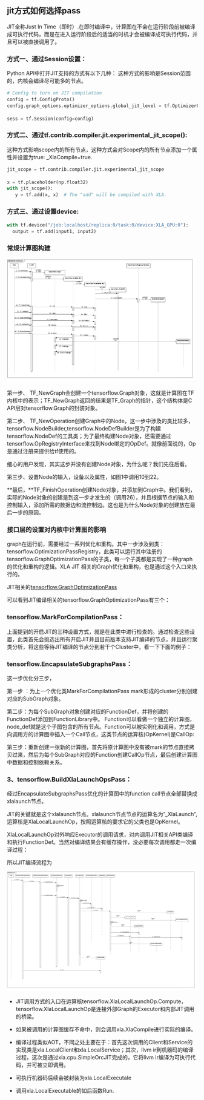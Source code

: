 ## jit方式如何选择pass
JIT全称Just In Time（即时）.在即时编译中，计算图在不会在运行阶段前被编译成可执行代码，而是在进入运行阶段后的适当的时机才会被编译成可执行代码，并且可以被直接调用了。
### 方式一、通过Session设置：
Python API中打开JIT支持的方式有以下几种：
这种方式的影响是Session范围的，内核会编译尽可能多的节点。
``` python
# Config to turn on JIT compilation
config = tf.ConfigProto()
config.graph_options.optimizer_options.global_jit_level = tf.OptimizerOptions.ON_1

sess = tf.Session(config=config)
```
### 方式二、通过tf.contrib.compiler.jit.experimental_jit_scope():
这种方式影响scope内的所有节点，这种方式会对Scope内的所有节点添加一个属性并设置为true: _XlaCompile=true.
``` python
jit_scope = tf.contrib.compiler.jit.experimental_jit_scope

x = tf.placeholder(np.float32)
with jit_scope():
   y = tf.add(x, x)  # The "add" will be compiled with XLA.
```
### 方式三、通过设置device:
``` python
with tf.device("/job:localhost/replica:0/task:0/device:XLA_GPU:0"):
  output = tf.add(input1, input2)
```
### 常规计算图构建
![](https://github.com/dongbeiyewu/xla/raw/master/week5/pic/3.png)

第一步、 TF_NewGraph会创建一个tensorflow.Graph对象，这就是计算图在TF内核中的表示；TF_NewGraph返回的结果是TF_Graph的指针，这个结构体是C API层对tensorflow.Graph的封装对象。

第二步、 TF_NewOperation创建Graph中的Node，这一步中涉及的类比较多，tensorflow.NodeBuilder,tensorflow.NodeDefBuilder是为了构建tensorflow.NodeDef的工具类；为了最终构建Node对象，还需要通过tensorflow.OpRegistryInterface来找到Node绑定的OpDef。就像前面说的，Op是通过注册来提供给tf使用的。

细心的用户发现，其实这步并没有创建Node对象，为什么呢？我们先往后看。

第三步、设置Node的输入，设备以及属性，如图1中调用10到22。

**最后，**TF_FinishOperation创建Node对象，并添加到Graph中。我们看到，实际的Node对象的创建是到这一步才发生的（调用26），并且根据节点的输入和控制输入，添加所需的数据边和流控制边。这也是为什么Node对象的创建放在最后一步的原因。


### 接口层的设置对内核中计算图的影响
graph在运行前，需要经过一系列优化和重构。其中一步涉及到类：tensorflow.OptimizationPassRegistry，此类可以运行其中注册的tensorflow.GraphOptimizationPass的子类，每一个子类都是实现了一种graph的优化和重构的逻辑。XLA JIT 相关的Graph优化和重构，也是通过这个入口来执行的。

JIT相关的[tensorflow.GraphOptimizationPass](https://github.com/tensorflow/tensorflow/blob/master/tensorflow/compiler/jit/jit_compilation_pass_registration.cc)

可以看到JIT编译相关的tensorflow.GraphOptimizationPass有三个：

### tensorflow.MarkForCompilationPass：
上面提到的开启JIT的三种设置方式，就是在此类中进行检查的。通过检查这些设置，此类首先会挑选出所有开启JIT并且目前版本支持JIT编译的节点，并且运行聚类分析，将这些等待JIT编译的节点分到若干个Cluster中，看一下下面的例子：
### tensorflow.EncapsulateSubgraphsPass：

这一步优化分三步，

第一步 ：为上一个优化类MarkForCompilationPass mark形成的cluster分别创建对应的SubGraph对象。

第二步：为每个SubGraph对象创建对应的FunctionDef，并将创建的FunctionDef添加到FunctionLibrary中。
Function可以看做一个独立的计算图，node_def就是这个子图包含的所有节点。Function可以被实例化和调用，方式是向调用方的计算图中插入一个Call节点，这类节点的运算核(OpKernel)是CallOp:

第三步：重新创建一张新的计算图，首先将原计算图中没有被mark的节点直接拷贝过来，然后为每个SubGraph对应的Function创建CallOp节点，最后创建计算图中数据和控制依赖关系。
### 3、tensorflow.BuildXlaLaunchOpsPass：
经过EncapsulateSubgraphsPass优化的计算图中的function call节点全部替换成xlalaunch节点。

JIT的关键就是这个xlalaunch节点。xlalaunch节点节点的运算名为”_XlaLaunch”,运算核是XlaLocalLaunchOp，按照运算核的要求它的父类也是OpKernel。

XlaLocalLaunchOp对外响应Executor的调用请求，对内调用JIT相关API类编译和执行FunctionDef。当然对编译结果会有缓存操作，没必要每次调用都走一次编译过程：

所以JIT编译流程为

![](https://github.com/dongbeiyewu/xla/raw/master/week5/pic/4.png)

+ JIT调用方式的入口在运算核tensorflow.XlaLocalLaunchOp.Compute，tensorflow.XlaLocalLaunchOp是连接外部Graph的Executor和内部JIT调用的桥梁。

+ 如果被调用的计算图缓存不命中，则会调用xla.XlaCompile进行实际的编译。

+ 编译过程类似AOT，不同之处主要在于：首先这次调用的Client和Service的实现类是xla.LocalClient和xla.LocalService；其次，llvm ir到机器码的编译过程，这次是通过xla.cpu.SimpleOrcJIT完成的，它将llvm ir编译为可执行代码，并可被立即调用。

+ 可执行机器码后续会被封装为xla.LocalExecutale

+ 调用xla.LocalExecutable的如后函数Run.
